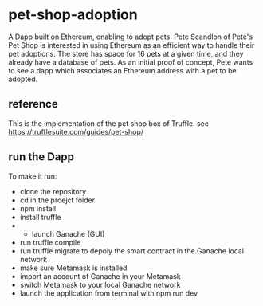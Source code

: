 # pet-shop-adoption
A Dapp built on Ethereum, enabling to adopt pets.
Pete Scandlon of Pete's Pet Shop is interested in using Ethereum as an efficient way to handle their pet adoptions. The store has space for 16 pets at a given time, and they already have a database of pets. As an initial proof of concept, Pete wants to see a dapp which associates an Ethereum address with a pet to be adopted.

## reference
This is the implementation of the pet shop box of Truffle.
see https://trufflesuite.com/guides/pet-shop/

## run the Dapp
To make it run:
- clone the repository
- cd in the proejct folder
- npm install
- install truffle
- - launch Ganache (GUI)
- run truffle compile
- run truffle migrate to depoly the smart contract in the Ganache local network
- make sure Metamask is installed
- import an account of Ganache in your Metamask
- switch Metamask to your local Ganache network
- launch the application from terminal with npm run dev

